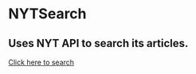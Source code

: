 # NYTSearch

## Uses NYT API to search its articles.

[Click here to search](https://ashagm.github.io/NYTSearch/)